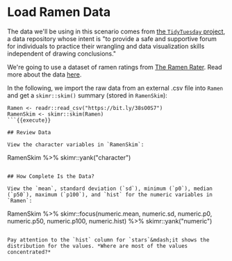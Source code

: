 # Load Ramen Data

The data we'll be using in this scenario comes from [the `TidyTuesday` project](https://github.com/rfordatascience/tidytuesday), a data repository whose intent is "to provide a safe and supportive forum for individuals to practice their wrangling and data visualization skills independent of drawing conclusions."

We're going to use a dataset of ramen ratings from [The Ramen Rater](https://www.theramenrater.com/resources-2/the-list/). Read more about the data [here](https://github.com/rfordatascience/tidytuesday/tree/master/data/2019/2019-06-04).

In the following, we import the raw data from an external .csv file into `Ramen` and get a `skimr::skim()` summary (stored in `RamenSkim`):

```
Ramen <- readr::read_csv("https://bit.ly/38sO0S7")
RamenSkim <- skimr::skim(Ramen)
```{{execute}}

## Review Data

View the character variables in `RamenSkim`:

```
RamenSkim %>%
  skimr::yank("character")
```{{execute}}

## How Complete Is the Data?

View the `mean`, standard deviation (`sd`), minimum (`p0`), median (`p50`), maximum (`p100`), and `hist` for the numeric variables in `Ramen`:

```
RamenSkim %>%
  skimr::focus(numeric.mean, numeric.sd,
               numeric.p0, numeric.p50, numeric.p100,
               numeric.hist) %>%
  skimr::yank("numeric")
```{{execute}}

Pay attention to the `hist` column for `stars`&mdash;it shows the distribution for the values. *Where are most of the values concentrated?*
